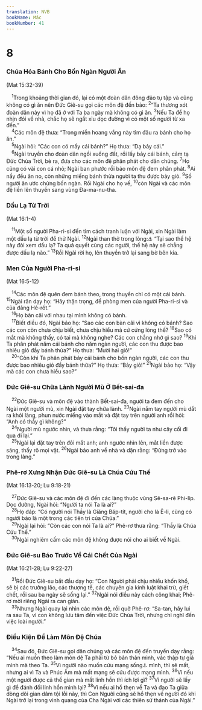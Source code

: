 ```yaml
---
translation: NVB
bookName: Mác 
bookNumber: 41
---
```


<div class="title"><h1>8</h1><h3>Chúa Hóa Bánh Cho Bốn Ngàn Người Ăn </h3><p>(Mat 15:32-39) </p></div>
<span class="verse mac_8_1"> <sup>1</sup>Trong khoảng thời gian đó, lại có một đoàn dân đông đảo tụ tập và cũng không có gì ăn nên Đức Giê-su gọi các môn đệ đến bảo: </span>
<span class="verse mac_8_2"><sup>2</sup>“Ta thương xót đoàn dân này vì họ đã ở với Ta ba ngày mà không có gì ăn. </span>
<span class="verse mac_8_3"><sup>3</sup>Nếu Ta để họ nhịn đói về nhà, chắc họ sẽ ngất xỉu dọc đường vì có một số người từ xa đến.” <br/></span>
<span class="verse mac_8_4"> <sup>4</sup>Các môn đệ thưa: “Trong miền hoang vắng này tìm đâu ra bánh cho họ ăn.” <br/></span>
<span class="verse mac_8_5"> <sup>5</sup>Ngài hỏi: “Các con có mấy cái bánh?” Họ thưa: “Dạ bảy cái.” <br/></span>
<span class="verse mac_8_6"> <sup>6</sup>Ngài truyền cho đoàn dân ngồi xuống đất, rồi lấy bảy cái bánh, cảm tạ Đức Chúa Trời, bẻ ra, đưa cho các môn đệ phân phát cho dân chúng. </span>
<span class="verse mac_8_7"><sup>7</sup>Họ cũng có vài con cá nhỏ; Ngài ban phước rồi bảo môn đệ đem phân phát. </span>
<span class="verse mac_8_8"><sup>8</sup>Ai nấy đều ăn no, còn những miếng bánh thừa người ta thu được bảy giỏ. </span>
<span class="verse mac_8_9"><sup>9</sup>Số người ăn ước chừng bốn ngàn. Rồi Ngài cho họ về, </span>
<span class="verse mac_8_10"><sup>10</sup>còn Ngài và các môn đệ liền lên thuyền sang vùng Đa-ma-nu-tha. <br/></span>
<div class="title"><h3>Dấu Lạ Từ Trời </h3><p>(Mat 16:1-4) </p></div>
<span class="verse mac_8_11"> <sup>11</sup>Một số người Pha-ri-si đến tìm cách tranh luận với Ngài, xin Ngài làm một dấu lạ từ trời để thử Ngài. </span>
<span class="verse mac_8_12"><sup>12</sup>Ngài than thở trong lòng:<a data-toggle="tooltip" data-placement="bottom" title="Nt: thở dài trong tâm linh">⚓</a> “Tại sao thế hệ này đòi xem dấu lạ? Ta quả quyết cùng các người, thế hệ này sẽ chẳng được dấu lạ nào.” </span>
<span class="verse mac_8_13"><sup>13</sup>Rồi Ngài rời họ, lên thuyền trở lại sang bờ bên kia. <br/></span>
<div class="title"><h3>Men Của Người Pha-ri-si </h3><p>(Mat 16:5-12) </p></div>
<span class="verse mac_8_14"> <sup>14</sup>Các môn đệ quên đem bánh theo, trong thuyền chỉ có một cái bánh. </span>
<span class="verse mac_8_15"><sup>15</sup>Ngài răn dạy họ: “Hãy thận trọng, đề phòng men của người Pha-ri-si và của đảng Hê-rốt.” <br/></span>
<span class="verse mac_8_16"> <sup>16</sup>Họ bàn cãi với nhau tại mình không có bánh. <br/></span>
<span class="verse mac_8_17"> <sup>17</sup>Biết điều đó, Ngài bảo họ: “Sao các con bàn cãi vì không có bánh? Sao các con còn chưa chịu biết, chưa chịu hiểu mà cứ cứng lòng thế? </span>
<span class="verse mac_8_18"><sup>18</sup>Sao có mắt mà không thấy, có tai mà không nghe? Các con chẳng nhớ gì sao? </span>
<span class="verse mac_8_19"><sup>19</sup>Khi Ta phân phát năm cái bánh cho năm ngàn người, các con thu được bao nhiêu giỏ đầy bánh thừa?” Họ thưa: “Mười hai giỏ!” <br/></span>
<span class="verse mac_8_20"> <sup>20</sup>“Còn khi Ta phân phát bảy cái bánh cho bốn ngàn người, các con thu được bao nhiêu giỏ đầy bánh thừa?” Họ thưa: “Bảy giỏ!” </span>
<span class="verse mac_8_21"><sup>21</sup>Ngài bảo họ: “Vậy mà các con chưa hiểu sao?” <br/></span>
<div class="title"><h3>Đức Giê-su Chữa Lành Người Mù Ở Bết-sai-đa </h3></div>
<span class="verse mac_8_22"> <sup>22</sup>Đức Giê-su và môn đệ vào thành Bết-sai-đa, người ta đem đến cho Ngài một người mù, xin Ngài đặt tay chữa lành. </span>
<span class="verse mac_8_23"><sup>23</sup>Ngài nắm tay người mù dắt ra khỏi làng, phun nước miếng vào mắt và đặt tay trên người anh rồi hỏi: “Anh có thấy gì không?” <br/></span>
<span class="verse mac_8_24"> <sup>24</sup>Người mù ngước nhìn, và thưa rằng: “Tôi thấy người ta như cây cối đi qua đi lại.” <br/></span>
<span class="verse mac_8_25"> <sup>25</sup>Ngài lại đặt tay trên đôi mắt anh; anh ngước nhìn lên, mắt liền được sáng, thấy rõ mọi vật. </span>
<span class="verse mac_8_26"><sup>26</sup>Ngài bảo anh về nhà và dặn rằng: “Đừng trở vào trong làng.” <br/></span>
<div class="title"><h3>Phê-rơ Xưng Nhận Đức Giê-su Là Chúa Cứu Thế </h3><p>(Mat 16:13-20; Lu 9:18-21) </p></div>
<span class="verse mac_8_27"> <sup>27</sup>Đức Giê-su và các môn đệ đi đến các làng thuộc vùng Sê-sa-rê Phi-líp. Dọc đường, Ngài hỏi: “Người ta nói Ta là ai?” <br/></span>
<span class="verse mac_8_28"> <sup>28</sup>Họ đáp: “Có người nói Thầy là Giăng Báp-tít, người cho là Ê-li, cũng có người bảo là một trong các tiên tri của Chúa.” <br/></span>
<span class="verse mac_8_29"> <sup>29</sup>Ngài lại hỏi: “Còn các con nói Ta là ai?” Phê-rơ thưa rằng: “Thầy là Chúa Cứu Thế.” <br/></span>
<span class="verse mac_8_30"> <sup>30</sup>Ngài nghiêm cấm các môn đệ không được nói cho ai biết về Ngài. <br/></span>
<div class="title"><h3>Đức Giê-su Báo Trước Về Cái Chết Của Ngài </h3><p>(Mat 16:21-28; Lu 9:22-27) </p></div>
<span class="verse mac_8_31"> <sup>31</sup>Rồi Đức Giê-su bắt đầu dạy họ: “Con Người phải chịu nhiều khốn khổ, sẽ bị các trưởng lão, các thượng tế, các chuyên gia kinh luật khai trừ, giết chết, rồi sau ba ngày sẽ sống lại.” </span>
<span class="verse mac_8_32"><sup>32</sup>Ngài nói điều này cách công khai; Phê-rơ mời riêng Ngài ra can gián. <br/></span>
<span class="verse mac_8_33"> <sup>33</sup>Nhưng Ngài quay lại nhìn các môn đệ, rồi quở Phê-rơ: “Sa-tan, hãy lui ra sau Ta, vì con không lưu tâm đến việc Đức Chúa Trời, nhưng chỉ nghĩ đến việc loài người.” <br/></span>
<div class="title"><h3>Điều Kiện Để Làm Môn Đệ Chúa </h3></div>
<span class="verse mac_8_34"> <sup>34</sup>Sau đó, Đức Giê-su gọi dân chúng và các môn đệ đến truyền dạy rằng: “Nếu ai muốn theo làm môn đệ Ta phải từ bỏ bản thân mình, vác thập tự giá mình mà theo Ta. </span>
<span class="verse mac_8_35"><sup>35</sup>Vì người nào muốn cứu mạng sống<a data-toggle="tooltip" data-placement="bottom" title="Nt: Psyche có hai nghĩa linh hồn hoặc mạng sống">⚓</a> mình, thì sẽ mất, nhưng ai vì Ta và Phúc Âm mà mất mạng sẽ cứu được mạng mình. </span>
<span class="verse mac_8_36"><sup>36</sup>Vì nếu một người được cả thế gian mà mất linh hồn thì ích lợi gì? </span>
<span class="verse mac_8_37"><sup>37</sup>Vì người sẽ lấy gì để đánh đổi linh hồn mình lại? </span>
<span class="verse mac_8_38"><sup>38</sup>Vì nếu ai hổ thẹn về Ta và đạo Ta giữa dòng dõi gian dâm tội lỗi này, thì Con Người cũng sẽ hổ thẹn về người đó khi Ngài trở lại trong vinh quang của Cha Ngài với các thiên sứ thánh của Ngài.” <br/></span>
